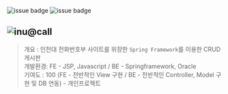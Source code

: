 ![issue badge](https://img.shields.io/badge/JAVA-gray)
![issue badge](https://img.shields.io/badge/Spring-deepgreen)  

![inu@call](https://blogfiles.pstatic.net/MjAyMTA1MTZfOTkg/MDAxNjIxMTY4MTk0MTUy.GA8dK-FfZQ2_jsaaUMbsSMUlkq4Z5HHCzxiYZXeaMTIg.1zwrNFyjCIYFRH1ee8K44FGBo2oDI6BCotx7r8iTzLgg.PNG.lifely98/inucall.PNG?type=w3)  
---
> 개요 : 인천대 전화번호부 사이트를 위장한 `Spring Framework`를 이용한 CRUD 게시판  
> 개발환경: FE - JSP, Javascript / BE - Springframework, Oracle  
> 기여도 : 100 (FE - 전반적인 View 구현 / BE - 전반적인 Controller, Model 구현 및 DB 연동) - 개인프로젝트
